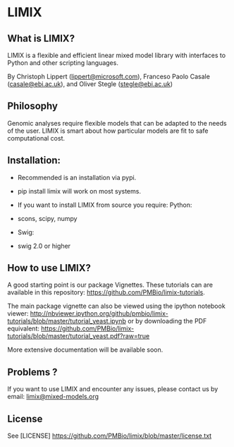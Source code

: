 # LIMIX

## What is LIMIX?

LIMIX is a flexible and efficient linear mixed model library with interfaces to Python and other scripting languages.

By Christoph Lippert (lippert@microsoft.com),
Franceso Paolo Casale (casale@ebi.ac.uk), and Oliver Stegle (stegle@ebi.ac.uk) 


## Philosophy 

Genomic analyses require flexible models that can be adapted to the needs of the user. 
LIMIX is smart about how particular models are fit to safe computational cost. 


## Installation:

* Recommended is an installation via pypi.
* pip install limix will work on most systems.

* If you want to install LIMIX from source you require:
Python:
- scons, scipy, numpy

* Swig:
- swig 2.0 or higher

## How to use LIMIX?
A good starting point is our package Vignettes. These tutorials can are available in this repository: https://github.com/PMBio/limix-tutorials.

The main package vignette can also be viewed using the ipython notebook viewer:
http://nbviewer.ipython.org/github/pmbio/limix-tutorials/blob/master/tutorial_yeast.ipynb or by downloading the PDF equivalent: https://github.com/PMBio/limix-tutorials/blob/master/tutorial_yeast.pdf?raw=true

More extensive documentation will be available soon.

## Problems ? 
If you want to use LIMIX and encounter any issues, please contact us by email: limix@mixed-models.org

## License
See [LICENSE] https://github.com/PMBio/limix/blob/master/license.txt
